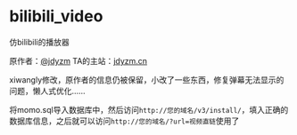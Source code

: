 # bilibili_video

仿bilibili的播放器

原作者：<a href="https://github.com/jdyzm">@jdyzm</a> TA的主站：<a href="http://jdyzm.cn/">jdyzm.cn</a>

xiwangly修改，原作者的信息仍被保留，小改了一些东西，修复弹幕无法显示的问题，懒人式优化……

将momo.sql导入数据库中，然后访问`http://您的域名/v3/install/`，填入正确的数据库信息，之后就可以访问`http://您的域名/?url=视频直链`使用了
